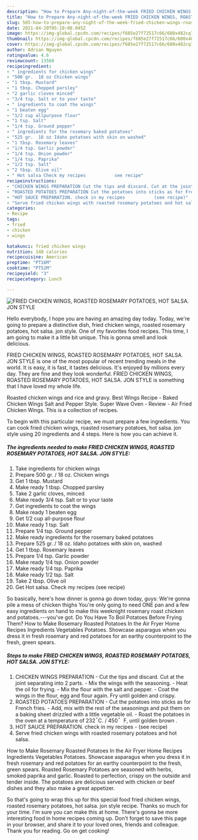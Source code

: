 ```yaml
---
description: "How to Prepare Any-night-of-the-week FRIED CHICKEN WINGS, ROASTED ROSEMARY POTATOES, HOT SALSA. JON STYLE"
title: "How to Prepare Any-night-of-the-week FRIED CHICKEN WINGS, ROASTED ROSEMARY POTATOES, HOT SALSA. JON STYLE"
slug: 505-how-to-prepare-any-night-of-the-week-fried-chicken-wings-roasted-rosemary-potatoes-hot-salsa-jon-style
date: 2021-04-20T05:10:08.045Z
image: https://img-global.cpcdn.com/recipes/f685e27f72517c66/680x482cq70/fried-chicken-wings-roasted-rosemary-potatoes-hot-salsa-jon-style-recipe-main-photo.jpg
thumbnail: https://img-global.cpcdn.com/recipes/f685e27f72517c66/680x482cq70/fried-chicken-wings-roasted-rosemary-potatoes-hot-salsa-jon-style-recipe-main-photo.jpg
cover: https://img-global.cpcdn.com/recipes/f685e27f72517c66/680x482cq70/fried-chicken-wings-roasted-rosemary-potatoes-hot-salsa-jon-style-recipe-main-photo.jpg
author: Adrian Nguyen
ratingvalue: 4.6
reviewcount: 13560
recipeingredient:
- " ingredients for chicken wings"
- "500 gr.  18 oz Chicken wings"
- "1 tbsp. Mustard"
- "1 tbsp. Chopped parsley"
- "2 garlic cloves minced"
- "3/4 tsp. Salt or to your taste"
- " ingredients to coat the wings"
- "1 beaten egg"
- "1/2 cup allpurpose flour"
- "1 tsp. Salt"
- "1/4 tsp. Ground pepper"
- " ingredients for the rosemary baked potatoes"
- "525 gr.  18 oz Idaho potatoes with skin on washed"
- "1 tbsp. Rosemary leaves"
- "1/4 tsp. Garlic powder"
- "1/4 tsp. Onion powder"
- "1/4 tsp. Paprika"
- "1/2 tsp. Salt"
- "2 tbsp. Olive oil"
- " Hot salsa Check my recipes           see recipe"
recipeinstructions:
- "CHICKEN WINGS PREPARATION Cut the tips and discard. Cut at the joint separating into 2 parts. Mix the wings with the seasoning. Heat the oil for frying. Mix the flour with the salt and pepper. Coat the wings in the flour, egg and flour again. Fry until golden and crispy."
- "ROASTED POTATOES PREPARATION Cut the potatoes into sticks as for French fries. Add, mix with the rest of the seasonings and put them on a baking sheet drizzled with a little vegetable oil. Roast the potatoes in the oven at a temperature of 232 ֯ C. / 450 ֯   F, until golden brown ."
- "HOT SAUCE PREPARATION. check in my recipes           (see recipe)"
- "Serve fried chicken wings with roasted rosemary potatoes and hot salsa."
categories:
- Recipe
tags:
- fried
- chicken
- wings

katakunci: fried chicken wings 
nutrition: 148 calories
recipecuisine: American
preptime: "PT16M"
cooktime: "PT52M"
recipeyield: "3"
recipecategory: Lunch

---
```



![FRIED CHICKEN WINGS, ROASTED ROSEMARY POTATOES, HOT SALSA. JON STYLE](https://img-global.cpcdn.com/recipes/f685e27f72517c66/680x482cq70/fried-chicken-wings-roasted-rosemary-potatoes-hot-salsa-jon-style-recipe-main-photo.jpg)

Hello everybody, I hope you are having an amazing day today. Today, we're going to prepare a distinctive dish, fried chicken wings, roasted rosemary potatoes, hot salsa. jon style. One of my favorites food recipes. This time, I am going to make it a little bit unique. This is gonna smell and look delicious.

FRIED CHICKEN WINGS, ROASTED ROSEMARY POTATOES, HOT SALSA. JON STYLE is one of the most popular of recent trending meals in the world. It is easy, it is fast, it tastes delicious. It's enjoyed by millions every day. They are fine and they look wonderful. FRIED CHICKEN WINGS, ROASTED ROSEMARY POTATOES, HOT SALSA. JON STYLE is something that I have loved my whole life.

Roasted chicken wings and rice and gravy. Best Wings Recipe - Baked Chicken Wings Salt and Pepper Style. Super Wave Oven - Review - Air Fried Chicken Wings. This is a collection of recipes.


To begin with this particular recipe, we must prepare a few ingredients. You can cook fried chicken wings, roasted rosemary potatoes, hot salsa. jon style using 20 ingredients and 4 steps. Here is how you can achieve it.

<!--inarticleads1-->

##### The ingredients needed to make FRIED CHICKEN WINGS, ROASTED ROSEMARY POTATOES, HOT SALSA. JON STYLE:

1. Take  ingredients for chicken wings
1. Prepare 500 gr. / 18 oz. Chicken wings
1. Get 1 tbsp. Mustard
1. Make ready 1 tbsp. Chopped parsley
1. Take 2 garlic cloves, minced
1. Make ready 3/4 tsp. Salt or to your taste
1. Get  ingredients to coat the wings
1. Make ready 1 beaten egg
1. Get 1/2 cup all-purpose flour
1. Make ready 1 tsp. Salt
1. Prepare 1/4 tsp. Ground pepper
1. Make ready  ingredients for the rosemary baked potatoes
1. Prepare 525 gr. / 18 oz. Idaho potatoes with skin on, washed
1. Get 1 tbsp. Rosemary leaves
1. Prepare 1/4 tsp. Garlic powder
1. Make ready 1/4 tsp. Onion powder
1. Make ready 1/4 tsp. Paprika
1. Make ready 1/2 tsp. Salt
1. Take 2 tbsp. Olive oil
1. Get  Hot salsa. Check my recipes           (see recipe)


So basically, here&#39;s how dinner is gonna go down today, guys: We&#39;re gonna pile a mess of chicken thighs You&#39;re only going to need ONE pan and a few easy ingredients on hand to make this weeknight rosemary roast chicken and potatoes.---you&#39;ve got. Do You Have To Boil Potatoes Before Frying Them? How to Make Rosemary Roasted Potatoes In the Air Fryer Home Recipes Ingredients Vegetables Potatoes. Showcase asparagus when you dress it in fresh rosemary and red potatoes for an earthy counterpoint to the fresh, green spears. 

<!--inarticleads2-->

##### Steps to make FRIED CHICKEN WINGS, ROASTED ROSEMARY POTATOES, HOT SALSA. JON STYLE:

1. CHICKEN WINGS PREPARATION - Cut the tips and discard. Cut at the joint separating into 2 parts. - Mix the wings with the seasoning. - Heat the oil for frying. - Mix the flour with the salt and pepper. - Coat the wings in the flour, egg and flour again. Fry until golden and crispy.
1. ROASTED POTATOES PREPARATION - Cut the potatoes into sticks as for French fries. - Add, mix with the rest of the seasonings and put them on a baking sheet drizzled with a little vegetable oil. - Roast the potatoes in the oven at a temperature of 232 ֯ C. / 450 ֯   F, until golden brown .
1. HOT SAUCE PREPARATION. check in my recipes -           (see recipe)
1. Serve fried chicken wings with roasted rosemary potatoes and hot salsa.


How to Make Rosemary Roasted Potatoes In the Air Fryer Home Recipes Ingredients Vegetables Potatoes. Showcase asparagus when you dress it in fresh rosemary and red potatoes for an earthy counterpoint to the fresh, green spears. Roasted Rosemary Potatoes are seasoned with herbs, smoked paprika and garlic. Roasted to perfection, crispy on the outside and tender inside. The potatoes are delicious served with chicken or beef dishes and they also make a great appetizer. 

So that's going to wrap this up for this special food fried chicken wings, roasted rosemary potatoes, hot salsa. jon style recipe. Thanks so much for your time. I'm sure you can make this at home. There's gonna be more interesting food in home recipes coming up. Don't forget to save this page in your browser, and share it to your loved ones, friends and colleague. Thank you for reading. Go on get cooking!
